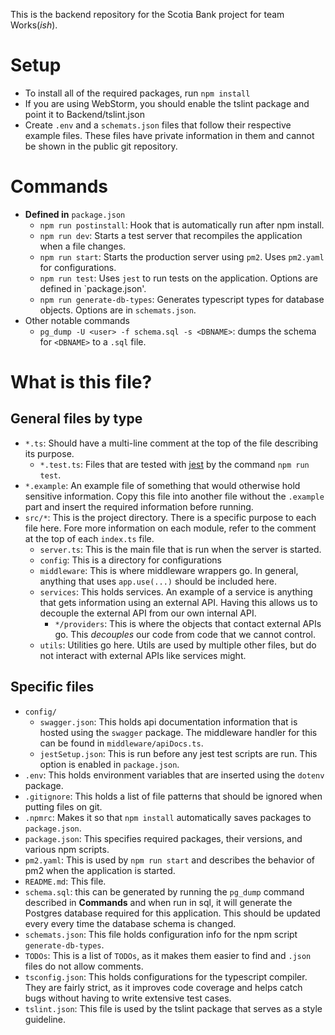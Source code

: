 This is the backend repository for the Scotia Bank project for team Works(*ish*).


# Setup
* To install all of the required packages, run `npm install`
* If you are using WebStorm, you should enable the tslint package and point it to Backend/tslint.json
* Create `.env` and a `schemats.json` files that follow their respective example files. These files have 
    private information in them and cannot be shown in the public git repository.

# Commands
* **Defined in** `package.json`
    * `npm run postinstall`: Hook that is automatically run after npm install.
    * `npm run dev`: Starts a test server that recompiles the application when a file changes.
    * `npm run start`: Starts the production server using `pm2`. Uses `pm2.yaml` for configurations.
    * `npm run test`: Uses `jest` to run tests on the application. Options are defined in `package.json'.
    * `npm run generate-db-types`: Generates typescript types for database objects. Options are in 
        `schemats.json`.
* Other notable commands
    * `pg_dump -U <user> -f schema.sql -s <DBNAME>`: dumps the schema for `<DBNAME>` to a `.sql` file.


# What is this file?
## General files by type
* `*.ts`: Should have a multi-line comment at the top of the file describing its purpose.
    * `*.test.ts`: Files that are tested with 
        [jest](https://basarat.gitbooks.io/typescript/docs/testing/jest.html) by the 
        command `npm run test`.
* `*.example`: An example file of something that would otherwise hold sensitive information. Copy this file
    into another file without the `.example` part and insert the required information before running.
* `src/*`: This is the project directory. There is a specific purpose to each file here. Fore more information
    on each module, refer to the comment at the top of each `index.ts` file.
    * `server.ts`: This is the main file that is run when the server is started.
    * `config`: This is a directory for configurations
    * `middleware`: This is where middleware wrappers go. In general, anything that uses `app.use(...)` 
        should be included here.
    * `services`: This holds services. An example of a service is anything that gets information using an external
        API. Having this allows us to decouple the external API from our own internal API.
        * `*/providers`: This is where the objects that contact external APIs go. This *decouples*
            our code from code that we cannot control.
    * `utils`: Utilities go here. Utils are used by multiple other files, but do not interact with external
        APIs like services might.

## Specific files
* `config/`
    * `swagger.json`: This holds api documentation information that is hosted using the `swagger` package.
    The middleware handler for this can be found in `middleware/apiDocs.ts`.
    * `jestSetup.json`: This is run before any jest test scripts are run. This option is enabled in `package.json`.
* `.env`: This holds environment variables that are inserted using the `dotenv` package.
* `.gitignore`: This holds a list of file patterns that should be ignored when putting files on git.
* `.npmrc`: Makes it so that `npm install` automatically saves packages to `package.json`.
* `package.json`: This specifies required packages, their versions, and various npm scripts.
* `pm2.yaml`: This is used by `npm run start` and describes the behavior of pm2 when the application is started.
* `README.md`: This file.
* `schema.sql`: this can be generated by running the `pg_dump` command described in **Commands** and when run
    in sql, it will generate the Postgres database required for this application. This should be updated every
    every time the database schema is changed.
* `schemats.json`: This file holds configuration info for the npm script `generate-db-types`.
* `TODOs`: This is a list of `TODOs`, as it makes them easier to find and `.json` files do not allow comments.
* `tsconfig.json`: This holds configurations for the typescript compiler. They are fairly strict, as it improves
    code coverage and helps catch bugs without having to write extensive test cases.
* `tslint.json`: This file is used by the tslint package that serves as a style guideline.
